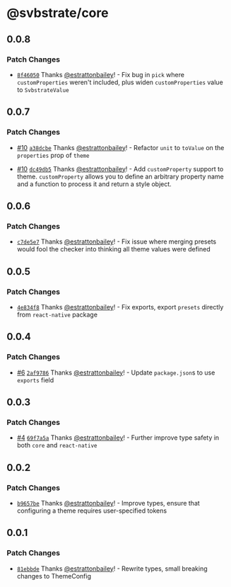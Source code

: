 # @svbstrate/core

## 0.0.8

### Patch Changes

- [`8f46050`](https://github.com/front-of-house/svbstrate/commit/8f46050343db771eb73fd05efea3785c1c3fc757) Thanks [@estrattonbailey](https://github.com/estrattonbailey)! - Fix bug in `pick` where `customProperties` weren't included, plus widen `customProperties` value to `SvbstrateValue`

## 0.0.7

### Patch Changes

- [#10](https://github.com/front-of-house/svbstrate/pull/10) [`a38dcbe`](https://github.com/front-of-house/svbstrate/commit/a38dcbe5bff89e8b4c6d0ba0a366ee4bdd754ddd) Thanks [@estrattonbailey](https://github.com/estrattonbailey)! - Refactor `unit` to `toValue` on the `properties` prop of `theme`

- [#10](https://github.com/front-of-house/svbstrate/pull/10) [`dc49db5`](https://github.com/front-of-house/svbstrate/commit/dc49db59f00544aed427fc1a319a0a33e85715bc) Thanks [@estrattonbailey](https://github.com/estrattonbailey)! - Add `customProperty` support to theme. `customProperty` allows you to define an arbitrary property name and a function to process it and return a style object.

## 0.0.6

### Patch Changes

- [`c7de5e7`](https://github.com/front-of-house/svbstrate/commit/c7de5e79887d91295d21ac0109cfbd19eedfd3c1) Thanks [@estrattonbailey](https://github.com/estrattonbailey)! - Fix issue where merging presets would fool the checker into thinking all theme values were defined

## 0.0.5

### Patch Changes

- [`4e834f8`](https://github.com/front-of-house/svbstrate/commit/4e834f8a635c9ad7033b349102d946efbc6239cb) Thanks [@estrattonbailey](https://github.com/estrattonbailey)! - Fix exports, export `presets` directly from `react-native` package

## 0.0.4

### Patch Changes

- [#6](https://github.com/front-of-house/svbstrate/pull/6) [`2af9786`](https://github.com/front-of-house/svbstrate/commit/2af97866560b8729021ad29c226591e028c99f8d) Thanks [@estrattonbailey](https://github.com/estrattonbailey)! - Update `package.json`s to use `exports` field

## 0.0.3

### Patch Changes

- [#4](https://github.com/front-of-house/svbstrate/pull/4) [`69f7a5a`](https://github.com/front-of-house/svbstrate/commit/69f7a5addc6febb158d17f159fec0e1c1efaf981) Thanks [@estrattonbailey](https://github.com/estrattonbailey)! - Further improve type safety in both `core` and `react-native`

## 0.0.2

### Patch Changes

- [`b9657be`](https://github.com/front-of-house/svbstrate/commit/b9657be1b8780dd92ac56fc7eb6038190daae338) Thanks [@estrattonbailey](https://github.com/estrattonbailey)! - Improve types, ensure that configuring a theme requires user-specified tokens

## 0.0.1

### Patch Changes

- [`81ebbde`](https://github.com/front-of-house/svbstrate/commit/81ebbde57b7d7959576d9de64ab5d43965f72d40) Thanks [@estrattonbailey](https://github.com/estrattonbailey)! - Rewrite types, small breaking changes to ThemeConfig
